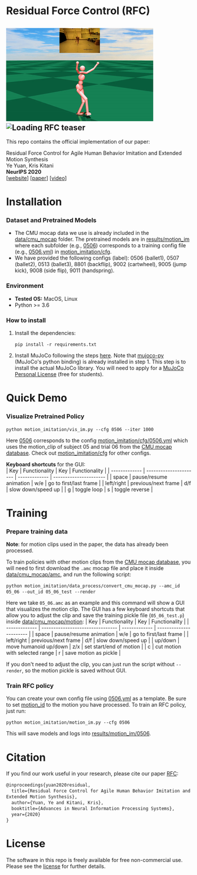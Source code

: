 # Residual Force Control (RFC)
![Loading RFC teaser](data/gif/teaser1.gif "DLow Overview") ![Loading RFC teaser](data/gif/teaser2.gif "DLow Overview")
---
This repo contains the official implementation of our paper:
  
Residual Force Control for Agile Human Behavior Imitation and Extended Motion Synthesis  
Ye Yuan, Kris Kitani  
**NeurIPS 2020**  
[[website](https://www.ye-yuan.com/rfc)] [[paper](https://arxiv.org/pdf/2006.07364.pdf)] [[video](https://youtu.be/XuzH1u78o1Y)]

# Installation 
### Dataset and Pretrained Models
* The CMU mocap data we use is already included in the [data/cmu_mocap](data/cmu_mocap) folder. The pretrained models are in [results/motion_im](results/motion_im) where each subfolder (e.g., [0506](results/motion_im/0506)) corresponds to a training config file (e.g., [0506.yml](motion_imitation/cfg/0506.yml)) in [motion_imitation/cfg](motion_imitation/cfg).
* We have provided the following configs (label): 
0506 (ballet1), 0507 (ballet2), 0513 (ballet3), 8801 (backflip), 9002 (cartwheel), 9005 (jump
kick), 9008 (side flip), 9011 (handspring).
### Environment
* **Tested OS:** MacOS, Linux
* Python >= 3.6
### How to install
1. Install the dependencies:
    ```
    pip install -r requirements.txt
    ```
2. Install MuJoCo following the steps [here](https://github.com/openai/mujoco-py#install-mujoco). Note that [mujoco-py](https://github.com/openai/mujoco-py) (MuJoCo's python binding) is already installed in step 1. This step is to install the actual MuJoCo library. You will need to apply for a [MuJoCo Personal License](https://www.roboti.us/license.html) (free for students).

# Quick Demo
### Visualize Pretrained Policy
```
python motion_imitation/vis_im.py --cfg 0506 --iter 1000
```
Here [0506](motion_imitation/cfg/0506.yml) corresponds to the config [motion_imitation/cfg/0506.yml](motion_imitation/cfg/0506.yml) which uses the motion_clip of subject 05 and trial 06 from the [CMU mocap database](http://mocap.cs.cmu.edu/). Check out [motion_imitation/cfg](motion_imitation/cfg) for other configs.

**Keyboard shortcuts** for the GUI:  
| Key           | Functionality          | Key           | Functionality          |
| ------------- | ---------------------- | ------------- | ---------------------- |
| space         | pause/resume animation | w/e           | go to first/last frame |
| left/right    | previous/next frame    | d/f           | slow down/speed up     |
| g             | toggle loop            | s             | toggle reverse         |

# Training
### Prepare training data
**Note**: for motion clips used in the paper, the data has already been processed.

To train policies with other motion clips from the [CMU mocap database](http://mocap.cs.cmu.edu/), you will need to first download the `.amc` mocap file and place it inside [data/cmu_mocap/amc](data/cmu_mocap/amc), and run the following script:
```
python motion_imitation/data_process/convert_cmu_mocap.py --amc_id 05_06 --out_id 05_06_test --render
```
Here we take `05_06.amc` as an example and this command will show a GUI that visualizes the motion clip. The GUI has a few keyboard shortcuts that allow you to adjust the clip and save the training pickle file (`05_06_test.p`) inside [data/cmu_mocap/motion](data/cmu_mocap/motion):
| Key           | Functionality                    | Key           | Functionality           |
| ------------- | -------------------------------- | ------------- | ----------------------- |
| space         | pause/resume animation           | w/e           | go to first/last frame  |
| left/right    | previous/next frame              | d/f           | slow down/speed up      |
| up/down       | move humanoid up/down            | z/x           | set start/end of motion |
| c             | cut motion with selected range   | r             | save motion as pickle   |

If you don't need to adjust the clip, you can just run the script without `--render`, so the motion pickle is saved without GUI.


### Train RFC policy
You can create your own config file using [0506.yml](motion_imitation/cfg/0506.yml) as a template. Be sure to set [motion_id](motion_imitation/cfg/0506.yml#L2) to the motion you have processed. To train an RFC policy, just run:
```
python motion_imitation/motion_im.py --cfg 0506
```
This will save models and logs into [results/motion_im/0506](results/motion_im/0506).

# Citation
If you find our work useful in your research, please cite our paper [RFC](https://www.ye-yuan.com/rfc):
```
@inproceedings{yuan2020residual,
  title={Residual Force Control for Agile Human Behavior Imitation and Extended Motion Synthesis},
  author={Yuan, Ye and Kitani, Kris},
  booktitle={Advances in Neural Information Processing Systems},
  year={2020}
}
```

# License
The software in this repo is freely available for free non-commercial use. Please see the [license](LICENSE) for further details.
